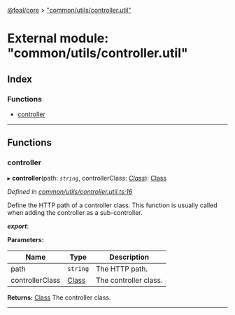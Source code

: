 [@foal/core](../README.md) > ["common/utils/controller.util"](../modules/_common_utils_controller_util_.md)

# External module: "common/utils/controller.util"

## Index

### Functions

* [controller](_common_utils_controller_util_.md#controller)

---

## Functions

<a id="controller"></a>

###  controller

▸ **controller**(path: *`string`*, controllerClass: *[Class](_core_class_interface_.md#class)*): [Class](_core_class_interface_.md#class)

*Defined in [common/utils/controller.util.ts:16](https://github.com/FoalTS/foal/blob/7934e4d7/packages/core/src/common/utils/controller.util.ts#L16)*

Define the HTTP path of a controller class. This function is usually called when adding the controller as a sub-controller.

*__export__*: 

**Parameters:**

| Name | Type | Description |
| ------ | ------ | ------ |
| path | `string` |  The HTTP path. |
| controllerClass | [Class](_core_class_interface_.md#class) |  The controller class. |

**Returns:** [Class](_core_class_interface_.md#class)
The controller class.

___

